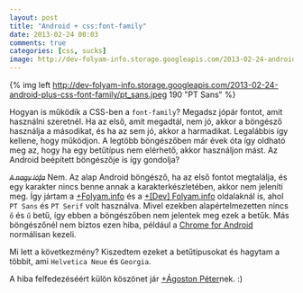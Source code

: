 ```yaml
---
layout: post
title: "Android + css:font-family"
date: 2013-02-24 00:03
comments: true
categories: [css, sucks]
image: http://dev-folyam-info.storage.googleapis.com/2013-02-24-android-plus-css-font-family/pt_sans.jpeg
---
```


{% img left http://dev-folyam-info.storage.googleapis.com/2013-02-24-android-plus-css-font-family/pt_sans.jpeg 190 "PT Sans" %}

Hogyan is működik a CSS-ben a `font-family`? Megadsz jópár fontot, amit használni szeretnél.
Ha az első, amit megadtál, nem jó, akkor a böngésző használja a másodikat, és ha az sem jó,
akkor a harmadikat. Legalábbis így kellene, hogy működjon. A legtöbb böngészőben már évek
óta így oldható meg az, hogy ha egy betűtípus nem elérhető, akkor használjon mást.
Az Android beépített böngészője is így gondolja?

<!--more-->

_<del><small>A nagy lófa</small></del>_ Nem. Az alap Android böngésző, ha az első fontot
megtalálja, és egy karakter nincs benne annak a karakterkészletében, akkor nem jeleníti
meg. Így jártam a [+Folyam.info](https://plus.google.com/u/0/105853491239853198987)
és a [+[Dev] Folyam.info](https://plus.google.com/u/0/105613682641367710983)
oldalaknál is, ahol `PT Sans` és `PT Serif` volt használva. Mivel ezekben alapértelmezetten
nincs `ő` és `ű` betű, így ebben a böngészőben nem jelentek meg ezek a betűk. Más böngészőnél
nem biztos ezen hiba, például a
[Chrome for Android](https://play.google.com/store/apps/details?id=com.android.chrome)
normálisan kezeli.

Mi lett a következmény? Kiszedtem ezeket a betűtípusokat és hagytam a többit, ami
`Helvetica Neue` és `Georgia`.

A hiba felfedezéséért külön köszönet jár
[+Ágoston Péter](https://plus.google.com/u/0/104970190473967264780)nek. :)